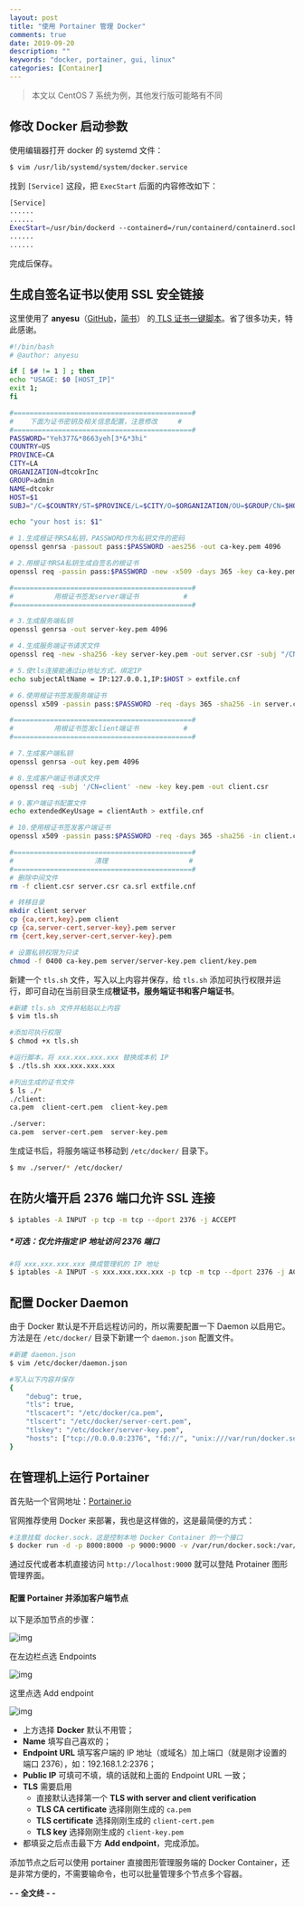 ```yaml
---
layout: post
title: "使用 Portainer 管理 Docker"
comments: true
date: 2019-09-20
description: ""
keywords: "docker, portainer, gui, linux"
categories: [Container]
---
```


> 本文以 CentOS 7 系统为例，其他发行版可能略有不同

## 修改 Docker 启动参数

使用编辑器打开 docker 的 systemd 文件：

```sh
$ vim /usr/lib/systemd/system/docker.service
```

找到 `[Service]` 这段，把 `ExecStart` 后面的内容修改如下：

```sh
[Service]
......
......
ExecStart=/usr/bin/dockerd --containerd=/run/containerd/containerd.sock
......
......
```

完成后保存。

## 生成自签名证书以使用 SSL 安全链接

这里使用了 **anyesu**（[GitHub](https://github.com/anyesu)，[简书](https://www.jianshu.com/u/c5327915649c)） 的[ TLS 证书一键脚本](https://www.jianshu.com/p/7ba1a93e6de4)。省了很多功夫，特此感谢。

```sh
#!/bin/bash
# @author: anyesu

if [ $# != 1 ] ; then 
echo "USAGE: $0 [HOST_IP]" 
exit 1; 
fi 

#============================================#
#    下面为证书密钥及相关信息配置，注意修改     #
#============================================#
PASSWORD="Yeh377&*8663yeh[3*&*3hi"
COUNTRY=US
PROVINCE=CA
CITY=LA
ORGANIZATION=dtcokrInc
GROUP=admin
NAME=dtcokr
HOST=$1
SUBJ="/C=$COUNTRY/ST=$PROVINCE/L=$CITY/O=$ORGANIZATION/OU=$GROUP/CN=$HOST"

echo "your host is: $1"

# 1.生成根证书RSA私钥，PASSWORD作为私钥文件的密码
openssl genrsa -passout pass:$PASSWORD -aes256 -out ca-key.pem 4096

# 2.用根证书RSA私钥生成自签名的根证书
openssl req -passin pass:$PASSWORD -new -x509 -days 365 -key ca-key.pem -sha256 -out ca.pem -subj $SUBJ

#============================================#
#          用根证书签发server端证书           #
#============================================#

# 3.生成服务端私钥
openssl genrsa -out server-key.pem 4096

# 4.生成服务端证书请求文件
openssl req -new -sha256 -key server-key.pem -out server.csr -subj "/CN=$HOST"

# 5.使tls连接能通过ip地址方式，绑定IP
echo subjectAltName = IP:127.0.0.1,IP:$HOST > extfile.cnf

# 6.使用根证书签发服务端证书
openssl x509 -passin pass:$PASSWORD -req -days 365 -sha256 -in server.csr -CA ca.pem -CAkey ca-key.pem -CAcreateserial -out server-cert.pem -extfile extfile.cnf

#============================================#
#          用根证书签发client端证书           #
#============================================#

# 7.生成客户端私钥
openssl genrsa -out key.pem 4096

# 8.生成客户端证书请求文件
openssl req -subj '/CN=client' -new -key key.pem -out client.csr

# 9.客户端证书配置文件
echo extendedKeyUsage = clientAuth > extfile.cnf

# 10.使用根证书签发客户端证书
openssl x509 -passin pass:$PASSWORD -req -days 365 -sha256 -in client.csr -CA ca.pem -CAkey ca-key.pem -CAcreateserial -out cert.pem -extfile extfile.cnf

#============================================#
#                    清理                    #
#============================================#
# 删除中间文件
rm -f client.csr server.csr ca.srl extfile.cnf

# 转移目录
mkdir client server
cp {ca,cert,key}.pem client
cp {ca,server-cert,server-key}.pem server
rm {cert,key,server-cert,server-key}.pem

# 设置私钥权限为只读
chmod -f 0400 ca-key.pem server/server-key.pem client/key.pem
```

新建一个 `tls.sh` 文件，写入以上内容并保存，给 `tls.sh` 添加可执行权限并运行，即可自动在当前目录生成**根证书，服务端证书和客户端证书**。

```sh
#新建 tls.sh 文件并粘贴以上内容
$ vim tls.sh

#添加可执行权限
$ chmod +x tls.sh

#运行脚本，将 xxx.xxx.xxx.xxx 替换成本机 IP
$ ./tls.sh xxx.xxx.xxx.xxx

#列出生成的证书文件
$ ls ./*
./client:
ca.pem  client-cert.pem  client-key.pem

./server:
ca.pem  server-cert.pem  server-key.pem 
```

生成证书后，将服务端证书移动到 `/etc/docker/` 目录下。

```sh
$ mv ./server/* /etc/docker/
```

## 在防火墙开启 2376 端口允许 SSL 连接

```sh
$ iptables -A INPUT -p tcp -m tcp --dport 2376 -j ACCEPT
```

##### *可选：仅允许指定 IP 地址访问 2376 端口

```sh
#将 xxx.xxx.xxx.xxx 换成管理机的 IP 地址
$ iptables -A INPUT -s xxx.xxx.xxx.xxx -p tcp -m tcp --dport 2376 -j ACCEPT
```

## 配置 Docker Daemon

由于 Docker 默认是不开启远程访问的，所以需要配置一下 Daemon 以启用它。方法是在 `/etc/docker/` 目录下新建一个 `daemon.json` 配置文件。

```sh
#新建 daemon.json
$ vim /etc/docker/daemon.json

#写入以下内容并保存
{
    "debug": true,
    "tls": true,
    "tlscacert": "/etc/docker/ca.pem",
    "tlscert": "/etc/docker/server-cert.pem",
    "tlskey": "/etc/docker/server-key.pem",
    "hosts": ["tcp://0.0.0.0:2376", "fd://", "unix:///var/run/docker.sock"]
}
```

## 在管理机上运行 Portainer

首先贴一个官网地址：[Portainer.io](https://www.portainer.io/)

官网推荐使用 Docker 来部署，我也是这样做的，这是最简便的方式：

```sh
#注意挂载 docker.sock，这是控制本地 Docker Container 的一个接口
$ docker run -d -p 8000:8000 -p 9000:9000 -v /var/run/docker.sock:/var/run/docker.sock -v portainer_data:/data portainer/portainer
```

通过反代或者本机直接访问 `http://localhost:9000` 就可以登陆 Protainer 图形管理界面。

#### 配置 Portainer 并添加客户端节点

以下是添加节点的步骤：

![img](https://github.com/m0len/m0len.github.io/raw/master/img/portainer-left.png)

在左边栏点选 Endpoints

![img](https://github.com/m0len/m0len.github.io/raw/master/img/portainer-new-endpoint.png)

这里点选 Add endpoint

![img](https://github.com/m0len/m0len.github.io/raw/master/img/portainer-configure-endpoint.png)

* 上方选择 **Docker** 默认不用管；
* **Name** 填写自己喜欢的；
* **Endpoint URL** 填写客户端的 IP 地址（或域名）加上端口（就是刚才设置的端口 2376），如：192.168.1.2:2376；
* **Public IP** 可填可不填，填的话就和上面的 Endpoint URL 一致；
* **TLS** 需要启用
    - 直接默认选择第一个 **TLS with server and client verification**
    - **TLS CA certificate** 选择刚刚生成的 `ca.pem` 
    - **TLS certificate** 选择刚刚生成的 `client-cert.pem` 
    - **TLS key** 选择刚刚生成的 `client-key.pem` 
* 都填妥之后点击最下方 **Add endpoint**，完成添加。

添加节点之后可以使用 portainer 直接图形管理服务端的 Docker Container，还是非常方便的，不需要输命令，也可以批量管理多个节点多个容器。

**- - 全文终 - -**

